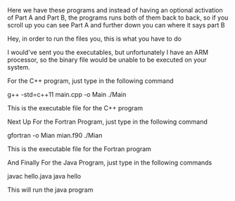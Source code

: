 Here we have these programs and instead of having an optional activation of Part A and Part B, the programs
runs both of them back to back, so if you scroll up you can see Part A and further down you can where it says part B

Hey, in order to run the files you, this is what you have to do

I would've sent you the executables, but unfortunately I have an ARM processor, so the binary file
would be unable to be executed on your system.

For the C++ program, just type in the following command

g++ -std=c++11 main.cpp -o Main
./Main

This is the executable file for the C++ program

Next Up
For the Fortran Program, just type in the following command

gfortran -o Mian mian.f90
./Mian

This is the executable file for the Fortran program

And Finally
For the Java Program, just type in the following commands

javac hello.java
java hello

This will run the java program
